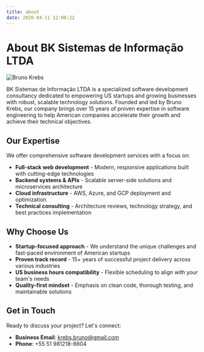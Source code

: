 ```yaml
---
title: about
date: 2020-04-11 12:00:22
---
```


# About BK Sistemas de Informação LTDA

![Bruno Krebs](/images/brunokrebs.jpeg)

BK Sistemas de Informação LTDA is a specialized software development consultancy dedicated to empowering US startups and growing businesses with robust, scalable technology solutions. Founded and led by Bruno Krebs, our company brings over 15 years of proven expertise in software engineering to help American companies accelerate their growth and achieve their technical objectives.

## Our Expertise

We offer comprehensive software development services with a focus on:

- **Full-stack web development** - Modern, responsive applications built with cutting-edge technologies
- **Backend systems & APIs** - Scalable server-side solutions and microservices architecture
- **Cloud infrastructure** - AWS, Azure, and GCP deployment and optimization
- **Technical consulting** - Architecture reviews, technology strategy, and best practices implementation

## Why Choose Us

- **Startup-focused approach** - We understand the unique challenges and fast-paced environment of American startups
- **Proven track record** - 15+ years of successful project delivery across various industries
- **US business hours compatibility** - Flexible scheduling to align with your team's needs
- **Quality-first mindset** - Emphasis on clean code, thorough testing, and maintainable solutions

## Get in Touch

Ready to discuss your project? Let's connect:

- **Business Email**: krebs.bruno@gmail.com
- **Phone**: +55 51 981218-8604

